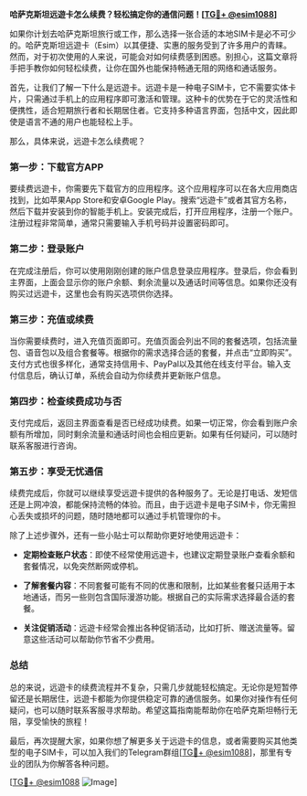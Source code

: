 **哈萨克斯坦远遊卡怎么续费？轻松搞定你的通信问题！[[TG💪+ @esim1088](https://t.me/s/esim1088)]**

如果你计划去哈萨克斯坦旅行或工作，那么选择一张合适的本地SIM卡是必不可少的。哈萨克斯坦远遊卡（Esim）以其便捷、实惠的服务受到了许多用户的青睐。然而，对于初次使用的人来说，可能会对如何续费感到困惑。别担心，这篇文章将手把手教你如何轻松续费，让你在国外也能保持畅通无阻的网络和通话服务。

首先，让我们了解一下什么是远遊卡。远遊卡是一种电子SIM卡，它不需要实体卡片，只需通过手机上的应用程序即可激活和管理。这种卡的优势在于它的灵活性和便携性，适合短期旅行者和长期居住者。它支持多种语言界面，包括中文，因此即使是语言不通的用户也能轻松上手。

那么，具体来说，远遊卡怎么续费呢？

### **第一步：下载官方APP**
要续费远遊卡，你需要先下载官方的应用程序。这个应用程序可以在各大应用商店找到，比如苹果App Store和安卓Google Play。搜索“远遊卡”或者其官方名称，然后下载并安装到你的智能手机上。安装完成后，打开应用程序，注册一个账户。注册过程非常简单，通常只需要输入手机号码并设置密码即可。

### **第二步：登录账户**
在完成注册后，你可以使用刚刚创建的账户信息登录应用程序。登录后，你会看到主界面，上面会显示你的账户余额、剩余流量以及通话时间等信息。如果你还没有购买过远遊卡，这里也会有购买选项供你选择。

### **第三步：充值或续费**
当你需要续费时，进入充值页面即可。充值页面会列出不同的套餐选项，包括流量包、语音包以及组合套餐等。根据你的需求选择合适的套餐，并点击“立即购买”。支付方式也很多样化，通常支持信用卡、PayPal以及其他在线支付平台。输入支付信息后，确认订单，系统会自动为你续费并更新账户信息。

### **第四步：检查续费成功与否**
支付完成后，返回主界面查看是否已经成功续费。如果一切正常，你会看到账户余额有所增加，同时剩余流量和通话时间也会相应更新。如果有任何疑问，可以随时联系客服进行咨询。

### **第五步：享受无忧通信**
续费完成后，你就可以继续享受远遊卡提供的各种服务了。无论是打电话、发短信还是上网冲浪，都能保持流畅的体验。而且，由于远遊卡是电子SIM卡，你无需担心丢失或损坏的问题，随时随地都可以通过手机管理你的卡。

除了上述步骤外，还有一些小贴士可以帮助你更好地使用远遊卡：

- **定期检查账户状态**：即使不经常使用远遊卡，也建议定期登录账户查看余额和套餐情况，以免突然断网或停机。
  
- **了解套餐内容**：不同套餐可能有不同的优惠和限制，比如某些套餐只适用于本地通话，而另一些则包含国际漫游功能。根据自己的实际需求选择最合适的套餐。

- **关注促销活动**：远遊卡经常会推出各种促销活动，比如打折、赠送流量等。留意这些活动可以帮助你节省不少费用。

### **总结**
总的来说，远遊卡的续费流程并不复杂，只需几步就能轻松搞定。无论你是短暂停留还是长期居住，远遊卡都能为你提供稳定可靠的通信服务。如果你对操作有任何疑问，也可以随时联系客服寻求帮助。希望这篇指南能帮助你在哈萨克斯坦畅行无阻，享受愉快的旅程！

最后，再次提醒大家，如果你想了解更多关于远遊卡的信息，或者需要购买其他类型的电子SIM卡，可以加入我们的Telegram群组[[TG💪+ @esim1088](https://t.me/s/esim1088)]，那里有专业的团队为你解答各种问题。

[[TG💪+ @esim1088](https://t.me/s/esim1088) ![Image](https://i.postimg.cc/4NQfJmqS/Snipaste-2025-05-13-00-14-12.png)]